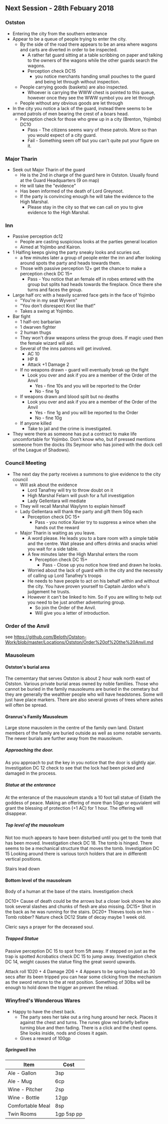 ## Next Session - 28th Febuary 2018
 
### Ostston
 
* Entering the city from the southern enterance
* Appear to be a queue of people trying to enter the city.
  * By the side of the road there appears to be an area where wagons and carts are diverted in order to be inspected.
    * A rather fat guard sitting at a table scribbing on paper and talking to the owners of the wagons while the other guards search the wagons.
    * Perception check DC15 
      * you notice merchants handing small pouches to the guard and being let through without inspection.
  * People carrying goods (baskets) are also inspected.
    * Whoever is carrying the WWW chest is pointed to this queue, however once they see the WWW symbol you are let through
  * People without any obvious goods are let through
* In the city you notice a lack of the guard, instead there seems to be armed patrols of men bearing the crest of a boars head.
  * Perception check for those who grew up in a city (Brenton, Yojimbo) DC10
    * Pass - The citizens seems wary of these patrols. More so than you would expect of a city guard.
    * Fail - Something seem off but you can't quite put your figure on it.    
      
### Major Tharin
* Seek out Major Tharin of the guard
  * He is the 2nd in charge of the guard here in Ostston. Usually found at the Guard Headquarters (9 on map)
  * He will take the "evidence"
  * Has been informed of the death of Lord Greynoot.
  * If the party is convincing enough he will take the evidence to the High Marshal.
    * Please stay in the city so that we can call on you to give evidence to the High Marshal.

### Inn
* Passive perception dc12
  * People are casting suspicious looks at the parties general location
  * Aimed at Yojimbo and Kairon.
* 1 Halfing keeps giving the party sneaky looks and scuries out.
  * a few minutes later a group of people enter the inn and after looking around spots the party and heads towards them.
  * Those with passive perception 12+ get the chance to make a perception check DC 15+
    * Pass - You notice that an female elf in robes entered with the group but splits had heads towards the fireplace. Once there she turns and faces the group.
* Large half orc with a heavily scarred face gets in the face of Yojimbo
  * "You're in my seat Wyvern"
  * "You don't disrespect Krot like that!"
  * Takes a swing at Yojimbo.
* Bar fight
  * 1 half-orc barbarian
  * 1 dwarven fighter
  * 2 human thugs
  * They won't draw weapons unless the group does. If magic used then the female wizard will aid.
  * Several of the inns patrons will get involved.
    * AC 10
    * HP 8
    * Attack +1 Damage 2
  * If no weapons drawn - guard will eventually break up the fight
    * Look you over and ask if you are a member of the Order of the Anvil
      * Yes - fine 10s and you will be reported to the Order
      * No - fine 1g
  * If weapons drawn and blood spilt but no deaths
    * Look you over and ask if you are a member of the Order of the Anvil
      * Yes - fine 1g and you will be reported to the Order
      * No - fine 10g 
  * If anyone killed 
    * Take to jail and the crime is investigated.
*  They were there as someone has put a contract to make life uncomfortable for Yojimbo. Don't know who, but if pressed mentions someone from the docks (Its Seymoor who has joined with the dock cell of the League of Shadows).

### Council Meeting

* The next day the party receives a summons to give evidence to the city council
  * Will ask about the evidence
    * Lord Tanafrey will try to throw doubt on it
    * High Marshal Felarn will push for a full investigation
    * Lady Gellentara will mediate
  * They will recall Marshal Waylynn to explain himself
  * Lady Gellentara will thank the party and gift them 50g each
    * Perception check DC 15+
      * Pass - you notice Xavier try to suppress a wince when she hands out the reward
  * Major Tharin is waiting as you leave. 
    * A word please. He leads you to a bare room with a simple table and the centre. Wait please and offers drinks and snacks whiel you wait for a side table.
    * A few minutes later the High Marshal enters the room
      * Perception check DC 15+
        * Pass - Close up you notice how tired and drawn he looks.
    * Worried about the lack of guard with in the city and the necessity of calling up Lord Tanafrey's troops
    * He needs to have people to act on his behalf within and without the city. You have proven yourself to Captain Jardon who's judgement he trusts.
    * However it can't be linked to him. So if you are willing to help out you need to be just another adventuring group.
      * So join the Order of the Anvil.
      * Will give you a letter of introduction.
        
### Order of the Anvil

see https://github.com/Beloth/Ostston-Work/blob/master/Locations/Ostston/Order%20of%20the%20Anvil.md

### Mausoleum

#### Ostston's burial area 
The cememtary that serves Ostston is about 2 hour walk north east of Ostston. Various private burial areas owned by noble familiies. Those who cannot be buried in the family mausoleums are buried in the cemetary but they are generally the wealthier people who will have headstones. Some will just have place markers. There are also several groves of trees where ashes will often be spread.

#### Granrus's Family Mausoleum

Large stone mausolem in the centre of the family own land. Distant members of the family are buried outside as well as some notable servants. The newer burials are further away from the mausoleum.

##### Approaching the door.

As you approach to put the key in you notice that the door is slightly ajar. Investigation DC 12 check to see that the lock had been picked and damaged in the process.

##### Statue at the enterance

At the enterance of the mausoleum stands a 10 foot tall statue of Eldath the goddess of peace. Making an offering of more than 50gp or equvialent will grant the blessing of protection (+1 AC) for 1 hour. The offering will disappear.

##### Top level of the mausoleum

Not too much appears to have been disturbed until you get to the tomb that has been moved. Investigation check DC 18. The tomb is hinged. There seems to be a mechanical structure that moves the tomb. Investigation DC 15 Looking around there is various torch holders that are in differentt vertical positions.

Stairs lead down

#### Bottom level of the mausoleum

Body of a human at the base of the stairs. Investigation check

DC10+ Cause of death could be the arrows but a closer look shows he also took several slashes and chunks of flesh are also missing.
DC15+ Shot in the back as he was running for the stairs.
DC20+ Thieves tools on him - Tomb robber?
Nature check DC12 State of decay maybe 1 week old.

Cleric says a prayer for the deceased soul.

##### Trapped Statue 
Passive perception DC 15 to spot from 5ft away. If stepped on just as the trap is spotted Acrobatics check DC 15 to jump away. Investigation check DC 14, weight causes the statue fling the great sword upwards.

Attack roll 1D20 + 4
Damage 2D6 + 4
Appears to be spring loaded as 30 secs after its been tripped you can hear some clicking from the mechanism as the sword returns to the at rest position. Something of 30lbs will be enough to hold down the trigger an prevent the reload.


       
### Winyfred's Wonderous Wares
* Happy to have the chest back.
  * The party sees her take out a ring hung around her neck. Places it against the chest and turns. The runes glow red briefly before turning blue and then fading. There is a click and the chest opens. She looks inside, nods and closes it again.  
  * Gives a reward of 100gp

##### Springwell Inn
|Item|Cost|
|----|----|
|Ale - Gallon|3sp|
|Ale - Mug |6cp|
|Wine - Pitcher| 2sp|
|Wine - Bottle | 12gp|
|Comfortable Meal| 8sp|
|Twin Rooms | 1gp 5sp pp |



